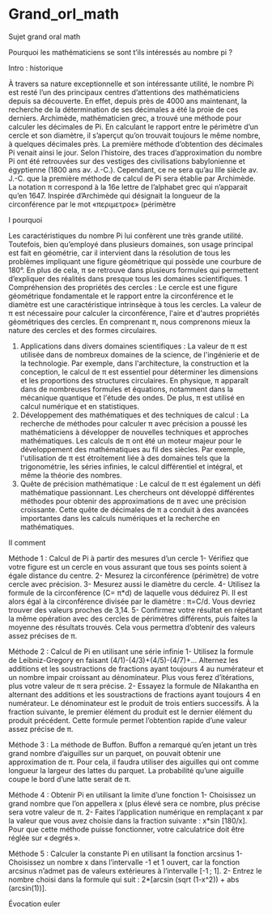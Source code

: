 # Grand_orl_math

Sujet grand oral math

Pourquoi les mathématiciens se sont t’ils intéressés au nombre pi ?

Intro : historique 

À travers sa nature exceptionnelle et son intéressante utilité, le nombre Pi est resté l’un des principaux centres d’attentions des mathématiciens depuis sa découverte. En effet, depuis près de 4000 ans maintenant, la recherche de la détermination de ses décimales a été la proie de ces derniers. Archimède, mathématicien grec, a trouvé une méthode pour calculer les décimales de Pi. En calculant le rapport entre le périmètre d’un cercle et son diamètre, il s’aperçut qu’on trouvait toujours le même nombre, à quelques décimales près. La première méthode d’obtention des décimales Pi venait ainsi le jour. Selon l’histoire, des traces d’approximation du nombre Pi ont été retrouvées sur des vestiges des civilisations babylonienne et égyptienne (1800 ans av. J.-C.). Cependant, ce ne sera qu’au IIIe siècle av. J.-C. que la première méthode de calcul de Pi sera établie par Archimède. La notation π correspond à la 16e lettre de l’alphabet grec qui n’apparait qu’en 1647. Inspirée d’Archimède qui désignait la longueur de la circonférence par le mot «περιμετροε» (périmètre

I pourquoi 

Les caractéristiques du nombre Pi lui confèrent une très grande utilité. Toutefois, bien qu’employé dans plusieurs domaines, son usage principal est fait en géométrie, car il intervient dans la résolution de tous les problèmes impliquant une figure géométrique qui possède une courbure de 180°. En plus de cela, π se retrouve dans plusieurs formules qui permettent d’expliquer des réalités dans presque tous les domaines scientifiques. 	1	Compréhension des propriétés des cercles : Le cercle est une figure géométrique fondamentale et le rapport entre la circonférence et le diamètre est une caractéristique intrinsèque à tous les cercles. La valeur de π est nécessaire pour calculer la circonférence, l'aire et d'autres propriétés géométriques des cercles. En comprenant π, nous comprenons mieux la nature des cercles et des formes circulaires.
1. Applications dans divers domaines scientifiques : La valeur de π est utilisée dans de nombreux domaines de la science, de l'ingénierie et de la technologie. Par exemple, dans l'architecture, la construction et la conception, le calcul de π est essentiel pour déterminer les dimensions et les proportions des structures circulaires. En physique, π apparaît dans de nombreuses formules et équations, notamment dans la mécanique quantique et l'étude des ondes. De plus, π est utilisé en calcul numérique et en statistiques.
2. Développement des mathématiques et des techniques de calcul : La recherche de méthodes pour calculer π avec précision a poussé les mathématiciens à développer de nouvelles techniques et approches mathématiques. Les calculs de π ont été un moteur majeur pour le développement des mathématiques au fil des siècles. Par exemple, l'utilisation de π est étroitement liée à des domaines tels que la trigonométrie, les séries infinies, le calcul différentiel et intégral, et même la théorie des nombres.
3. Quête de précision mathématique : Le calcul de π est également un défi mathématique passionnant. Les chercheurs ont développé différentes méthodes pour obtenir des approximations de π avec une précision croissante. Cette quête de décimales de π a conduit à des avancées importantes dans les calculs numériques et la recherche en mathématiques.



II comment 

Méthode 1 : Calcul de Pi à partir des mesures d’un cercle
1- Vérifiez que votre figure est un cercle en vous assurant que tous ses points soient à égale distance du centre.
2- Mesurez la circonférence (périmètre) de votre cercle avec précision.
3- Mesurez aussi le diamètre du cercle.
4- Utilisez la formule de la circonférence (C= π*d) de laquelle vous déduirez Pi. Il est alors égal à la circonférence divisée par le diamètre : π=C/d. Vous devriez trouver des valeurs proches de 3,14.
5- Confirmez votre résultat en répétant la même opération avec des cercles de périmètres différents, puis faites la moyenne des résultats trouvés. Cela vous permettra d’obtenir des valeurs assez précises de π.

Méthode 2 : Calcul de Pi en utilisant une série infinie
1- Utilisez la formule de Leibniz-Gregory en faisant (4/1)-(4/3)+(4/5)-(4/7)+… Alternez les additions et les soustractions de fractions ayant toujours 4 au numérateur et un nombre impair croissant au dénominateur. Plus vous ferez d’itérations, plus votre valeur de π sera précise.
2- Essayez la formule de Nilakantha en alternant des additions et les soustractions de fractions ayant toujours 4 en numérateur. Le dénominateur est le produit de trois entiers successifs. À la fraction suivante, le premier élément du produit est le dernier élément du produit précédent. Cette formule permet l’obtention rapide d’une valeur assez précise de π.

Méthode 3 : La méthode de Buffon. Buffon a remarqué qu’en jetant un très grand nombre d’aiguilles sur un parquet, on pouvait obtenir une approximation de π. Pour cela, il faudra utiliser des aiguilles qui ont comme longueur la largeur des lattes du parquet. La probabilité qu’une aiguille coupe le bord d’une latte serait de π.

Méthode 4 : Obtenir Pi en utilisant la limite d’une fonction
1- Choisissez un grand nombre que l’on appellera x (plus élevé sera ce nombre, plus précise sera votre valeur de π.
2- Faites l’application numérique en remplaçant x par la valeur que vous avez choisie dans la fraction suivante : x*sin [180/x]. Pour que cette méthode puisse fonctionner, votre calculatrice doit être réglée sur « degrés ».

Méthode 5 : Calculer la constante Pi en utilisant la fonction arcsinus
1- Choisissez un nombre x dans l’intervalle -1 et 1 ouvert, car la fonction arcsinus n’admet pas de valeurs extérieures à l’intervalle [-1 ; 1].
2- Entrez le nombre choisi dans la formule qui suit : 2*[arcsin (sqrt (1-x^2)) + abs (arcsin(1))].

Évocation euler 
